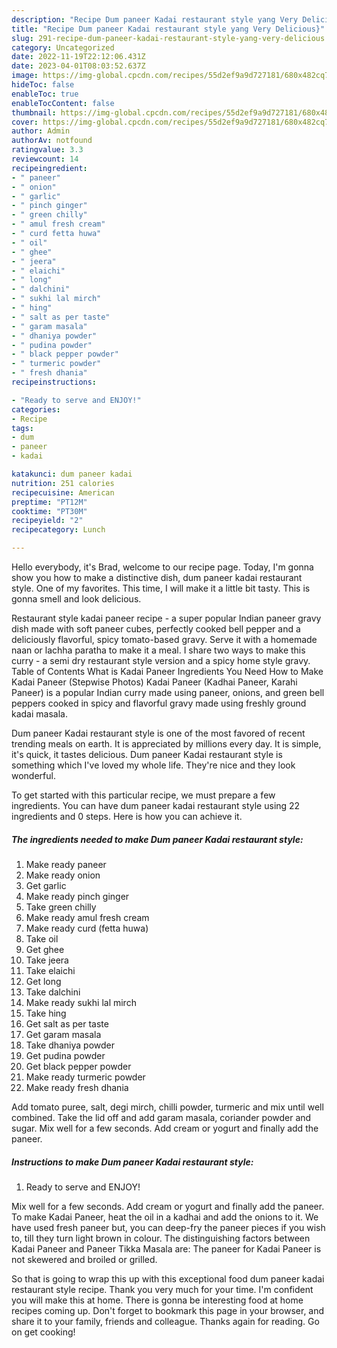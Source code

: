 ```yaml
---
description: "Recipe Dum paneer Kadai restaurant style yang Very Delicious}"
title: "Recipe Dum paneer Kadai restaurant style yang Very Delicious}"
slug: 291-recipe-dum-paneer-kadai-restaurant-style-yang-very-delicious
category: Uncategorized
date: 2022-11-19T22:12:06.431Z
date: 2023-04-01T08:03:52.637Z
image: https://img-global.cpcdn.com/recipes/55d2ef9a9d727181/680x482cq70/dum-paneer-kadai-restaurant-style-recipe-main-photo.jpg
hideToc: false
enableToc: true
enableTocContent: false
thumbnail: https://img-global.cpcdn.com/recipes/55d2ef9a9d727181/680x482cq70/dum-paneer-kadai-restaurant-style-recipe-main-photo.jpg
cover: https://img-global.cpcdn.com/recipes/55d2ef9a9d727181/680x482cq70/dum-paneer-kadai-restaurant-style-recipe-main-photo.jpg
author: Admin
authorAv: notfound
ratingvalue: 3.3
reviewcount: 14
recipeingredient:
- " paneer"
- " onion"
- " garlic"
- " pinch ginger"
- " green chilly"
- " amul fresh cream"
- " curd fetta huwa"
- " oil"
- " ghee"
- " jeera"
- " elaichi"
- " long"
- " dalchini"
- " sukhi lal mirch"
- " hing"
- " salt as per taste"
- " garam masala"
- " dhaniya powder"
- " pudina powder"
- " black pepper powder"
- " turmeric powder"
- " fresh dhania"
recipeinstructions:

- "Ready to serve and ENJOY!"
categories:
- Recipe
tags:
- dum
- paneer
- kadai

katakunci: dum paneer kadai 
nutrition: 251 calories
recipecuisine: American
preptime: "PT12M"
cooktime: "PT30M"
recipeyield: "2"
recipecategory: Lunch

---
```



Hello everybody, it's Brad, welcome to our recipe page. Today, I'm gonna show you how to make a distinctive dish, dum paneer kadai restaurant style. One of my favorites. This time, I will make it a little bit tasty. This is gonna smell and look delicious.

Restaurant style kadai paneer recipe - a super popular Indian paneer gravy dish made with soft paneer cubes, perfectly cooked bell pepper and a deliciously flavorful, spicy tomato-based gravy. Serve it with a homemade naan or lachha paratha to make it a meal. I share two ways to make this curry - a semi dry restaurant style version and a spicy home style gravy. Table of Contents What is Kadai Paneer Ingredients You Need How to Make Kadai Paneer (Stepwise Photos) Kadai Paneer (Kadhai Paneer, Karahi Paneer) is a popular Indian curry made using paneer, onions, and green bell peppers cooked in spicy and flavorful gravy made using freshly ground kadai masala.

Dum paneer Kadai restaurant style is one of the most favored of recent trending meals on earth. It is appreciated by millions every day. It is simple, it's quick, it tastes delicious. Dum paneer Kadai restaurant style is something which I've loved my whole life. They're nice and they look wonderful.


To get started with this particular recipe, we must prepare a few ingredients. You can have dum paneer kadai restaurant style using 22 ingredients and 0 steps. Here is how you can achieve it.

<!--inarticleads1-->

##### The ingredients needed to make Dum paneer Kadai restaurant style:

1. Make ready  paneer
1. Make ready  onion
1. Get  garlic
1. Make ready  pinch ginger
1. Take  green chilly
1. Make ready  amul fresh cream
1. Make ready  curd (fetta huwa)
1. Take  oil
1. Get  ghee
1. Take  jeera
1. Take  elaichi
1. Get  long
1. Take  dalchini
1. Make ready  sukhi lal mirch
1. Take  hing
1. Get  salt as per taste
1. Get  garam masala
1. Take  dhaniya powder
1. Get  pudina powder
1. Get  black pepper powder
1. Make ready  turmeric powder
1. Make ready  fresh dhania


Add tomato puree, salt, degi mirch, chilli powder, turmeric and mix until well combined. Take the lid off and add garam masala, coriander powder and sugar. Mix well for a few seconds. Add cream or yogurt and finally add the paneer. 

<!--inarticleads2-->

##### Instructions to make Dum paneer Kadai restaurant style:


1. Ready to serve and ENJOY!

Mix well for a few seconds. Add cream or yogurt and finally add the paneer. To make Kadai Paneer, heat the oil in a kadhai and add the onions to it. We have used fresh paneer but, you can deep-fry the paneer pieces if you wish to, till they turn light brown in colour. The distinguishing factors between Kadai Paneer and Paneer Tikka Masala are: The paneer for Kadai Paneer is not skewered and broiled or grilled. 

So that is going to wrap this up with this exceptional food dum paneer kadai restaurant style recipe. Thank you very much for your time. I'm confident you will make this at home. There is gonna be interesting food at home recipes coming up. Don't forget to bookmark this page in your browser, and share it to your family, friends and colleague. Thanks again for reading. Go on get cooking!
